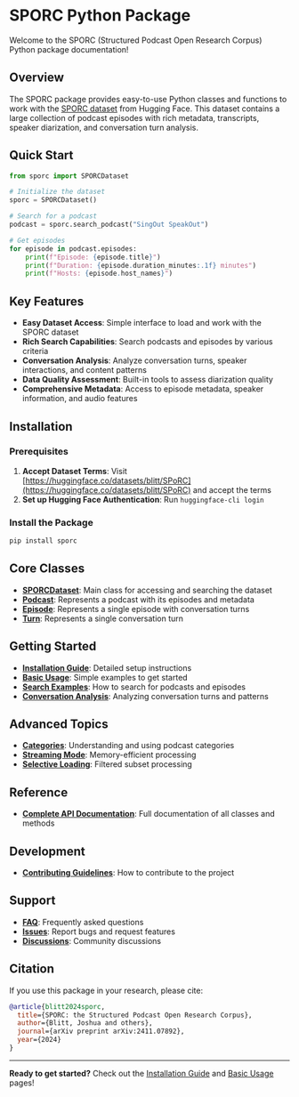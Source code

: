 # SPORC Python Package

Welcome to the SPORC (Structured Podcast Open Research Corpus) Python package documentation!

## Overview

The SPORC package provides easy-to-use Python classes and functions to work with the [SPORC dataset](https://huggingface.co/datasets/blitt/SPoRC) from Hugging Face. This dataset contains a large collection of podcast episodes with rich metadata, transcripts, speaker diarization, and conversation turn analysis.

## Quick Start

```python
from sporc import SPORCDataset

# Initialize the dataset
sporc = SPORCDataset()

# Search for a podcast
podcast = sporc.search_podcast("SingOut SpeakOut")

# Get episodes
for episode in podcast.episodes:
    print(f"Episode: {episode.title}")
    print(f"Duration: {episode.duration_minutes:.1f} minutes")
    print(f"Hosts: {episode.host_names}")
```

## Key Features

- **Easy Dataset Access**: Simple interface to load and work with the SPORC dataset
- **Rich Search Capabilities**: Search podcasts and episodes by various criteria
- **Conversation Analysis**: Analyze conversation turns, speaker interactions, and content patterns
- **Data Quality Assessment**: Built-in tools to assess diarization quality
- **Comprehensive Metadata**: Access to episode metadata, speaker information, and audio features

## Installation

### Prerequisites

1. **Accept Dataset Terms**: Visit [https://huggingface.co/datasets/blitt/SPoRC](https://huggingface.co/datasets/blitt/SPoRC) and accept the terms
2. **Set up Hugging Face Authentication**: Run `huggingface-cli login`

### Install the Package

```bash
pip install sporc
```

## Core Classes

- **[SPORCDataset](SPORCDataset.md)**: Main class for accessing and searching the dataset
- **[Podcast](Podcast.md)**: Represents a podcast with its episodes and metadata
- **[Episode](Episode.md)**: Represents a single episode with conversation turns
- **[Turn](Turn.md)**: Represents a single conversation turn

## Getting Started

- **[Installation Guide](Installation.md)**: Detailed setup instructions
- **[Basic Usage](Basic-Usage.md)**: Simple examples to get started
- **[Search Examples](Search-Examples.md)**: How to search for podcasts and episodes
- **[Conversation Analysis](Conversation-Analysis.md)**: Analyzing conversation turns and patterns

## Advanced Topics

- **[Categories](Categories.md)**: Understanding and using podcast categories
- **[Streaming Mode](Streaming-Mode.md)**: Memory-efficient processing
- **[Selective Loading](Selective-Loading.md)**: Filtered subset processing

## Reference

- **[Complete API Documentation](API-Reference.md)**: Full documentation of all classes and methods

## Development

- **[Contributing Guidelines](Contributing.md)**: How to contribute to the project

## Support

- **[FAQ](FAQ.md)**: Frequently asked questions
- **[Issues](https://github.com/yourusername/sporc/issues)**: Report bugs and request features
- **[Discussions](https://github.com/yourusername/sporc/discussions)**: Community discussions

## Citation

If you use this package in your research, please cite:

```bibtex
@article{blitt2024sporc,
  title={SPORC: the Structured Podcast Open Research Corpus},
  author={Blitt, Joshua and others},
  journal={arXiv preprint arXiv:2411.07892},
  year={2024}
}
```

---

**Ready to get started?** Check out the [Installation Guide](Installation.md) and [Basic Usage](Basic-Usage.md) pages!